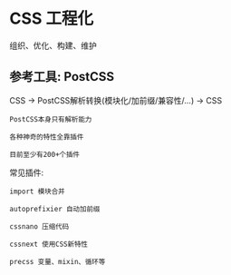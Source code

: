 # CSS 工程化

组织、优化、构建、维护

## 参考工具: PostCSS

CSS -> PostCSS解析转换(模块化/加前缀/兼容性/...) -> CSS

	PostCSS本身只有解析能力

	各种神奇的特性全靠插件

	目前至少有200+个插件

常见插件:

	import 模块合并

	autoprefixier 自动加前缀

	cssnano 压缩代码

	cssnext 使用CSS新特性

	precss 变量、mixin、循环等



